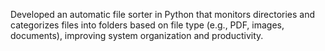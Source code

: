 Developed an automatic file sorter in Python that monitors directories and categorizes files into folders based on file type (e.g., PDF, images, documents), improving system organization and productivity.


